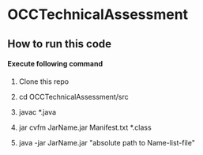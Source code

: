 # OCCTechnicalAssessment

## How to run this code

#### Execute following command

1. Clone this repo

2. cd OCCTechnicalAssessment/src 

3. javac *.java

4. jar cvfm JarName.jar Manifest.txt *.class

5. java -jar JarName.jar "absolute path to Name-list-file"
